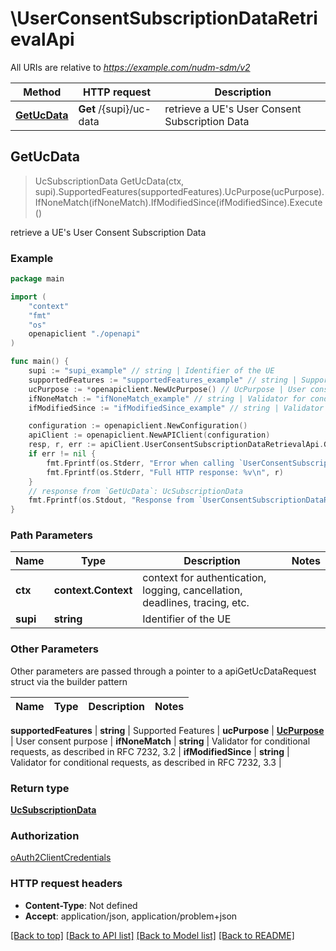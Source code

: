 # \UserConsentSubscriptionDataRetrievalApi

All URIs are relative to *https://example.com/nudm-sdm/v2*

Method | HTTP request | Description
------------- | ------------- | -------------
[**GetUcData**](UserConsentSubscriptionDataRetrievalApi.md#GetUcData) | **Get** /{supi}/uc-data | retrieve a UE&#39;s User Consent Subscription Data



## GetUcData

> UcSubscriptionData GetUcData(ctx, supi).SupportedFeatures(supportedFeatures).UcPurpose(ucPurpose).IfNoneMatch(ifNoneMatch).IfModifiedSince(ifModifiedSince).Execute()

retrieve a UE's User Consent Subscription Data

### Example

```go
package main

import (
    "context"
    "fmt"
    "os"
    openapiclient "./openapi"
)

func main() {
    supi := "supi_example" // string | Identifier of the UE
    supportedFeatures := "supportedFeatures_example" // string | Supported Features (optional)
    ucPurpose := *openapiclient.NewUcPurpose() // UcPurpose | User consent purpose (optional)
    ifNoneMatch := "ifNoneMatch_example" // string | Validator for conditional requests, as described in RFC 7232, 3.2 (optional)
    ifModifiedSince := "ifModifiedSince_example" // string | Validator for conditional requests, as described in RFC 7232, 3.3 (optional)

    configuration := openapiclient.NewConfiguration()
    apiClient := openapiclient.NewAPIClient(configuration)
    resp, r, err := apiClient.UserConsentSubscriptionDataRetrievalApi.GetUcData(context.Background(), supi).SupportedFeatures(supportedFeatures).UcPurpose(ucPurpose).IfNoneMatch(ifNoneMatch).IfModifiedSince(ifModifiedSince).Execute()
    if err != nil {
        fmt.Fprintf(os.Stderr, "Error when calling `UserConsentSubscriptionDataRetrievalApi.GetUcData``: %v\n", err)
        fmt.Fprintf(os.Stderr, "Full HTTP response: %v\n", r)
    }
    // response from `GetUcData`: UcSubscriptionData
    fmt.Fprintf(os.Stdout, "Response from `UserConsentSubscriptionDataRetrievalApi.GetUcData`: %v\n", resp)
}
```

### Path Parameters


Name | Type | Description  | Notes
------------- | ------------- | ------------- | -------------
**ctx** | **context.Context** | context for authentication, logging, cancellation, deadlines, tracing, etc.
**supi** | **string** | Identifier of the UE | 

### Other Parameters

Other parameters are passed through a pointer to a apiGetUcDataRequest struct via the builder pattern


Name | Type | Description  | Notes
------------- | ------------- | ------------- | -------------

 **supportedFeatures** | **string** | Supported Features | 
 **ucPurpose** | [**UcPurpose**](UcPurpose.md) | User consent purpose | 
 **ifNoneMatch** | **string** | Validator for conditional requests, as described in RFC 7232, 3.2 | 
 **ifModifiedSince** | **string** | Validator for conditional requests, as described in RFC 7232, 3.3 | 

### Return type

[**UcSubscriptionData**](UcSubscriptionData.md)

### Authorization

[oAuth2ClientCredentials](../README.md#oAuth2ClientCredentials)

### HTTP request headers

- **Content-Type**: Not defined
- **Accept**: application/json, application/problem+json

[[Back to top]](#) [[Back to API list]](../README.md#documentation-for-api-endpoints)
[[Back to Model list]](../README.md#documentation-for-models)
[[Back to README]](../README.md)

